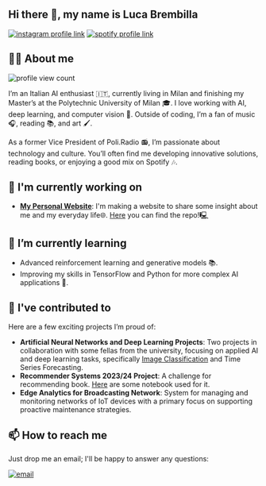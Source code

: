 ## Hi there 👋, my name is Luca Brembilla

[![instagram profile link](https://img.shields.io/badge/Instagram-E4405F?style=for-the-badge&logo=instagram&logoColor=white)](https://instagram.com/il_breee)
[![spotify profile link](https://img.shields.io/badge/Spotify-1ED760?&style=for-the-badge&logo=spotify&logoColor=white)](https://open.spotify.com/user/fdoaeu80pjusawfcenwkhnc27?si=2869b079d8f14f02)

## 🙋‍♂️ About me

![profile view count](https://komarev.com/ghpvc/?username=LucaBrembilla)

I’m an Italian AI enthusiast 🇮🇹, currently living in Milan and finishing my Master’s at the Polytechnic University of Milan 🎓. I love working with AI, deep learning, and computer vision 🤖. Outside of coding, I’m a fan of music 🎧, reading 📚, and art 🖌️.

As a former Vice President of Poli.Radio 📻, I’m passionate about technology and culture. You’ll often find me developing innovative solutions, reading books, or enjoying a good mix on Spotify 🎶.

## 🔭 I'm currently working on
- [**My Personal Website**](https://lucabrembilla.dev): I'm making a website to share some insight about me and my everyday life🌐. [Here](https://github.com/LucaBrembilla/personalWebsite) you can find the repo!🖳


## 🌱 I’m currently learning
- Advanced reinforcement learning and generative models 📚.
- Improving my skills in TensorFlow and Python for more complex AI applications 🧠.

## 🔨 I've contributed to

Here are a few exciting projects I’m proud of:
- **Artificial Neural Networks and Deep Learning Projects**: Two projects in collaboration with some fellas from the university, focusing on applied AI and deep learning tasks, specifically [Image Classification](https://github.com/LucaBrembilla/AN2DL2023Challenge1Polimi/) and Time Series Forecasting.
- **Recommender Systems 2023/24 Project**: A challenge for recommending book. [Here](https://github.com/LucaBrembilla/RecSys2023ChallengePolimi) are some notebook used for it.
- **Edge Analytics for Broadcasting Network**: System for managing and monitoring networks of IoT devices with a primary focus on supporting proactive maintenance strategies.

## 📫 How to reach me

Just drop me an email; I'll be happy to answer any questions: 

[![email](https://img.shields.io/badge/Gmail-D14836?style=for-the-badge&logo=gmail&logoColor=white)](mailto:lucabrembillaa@gmail.com)



